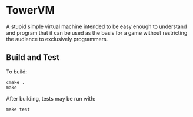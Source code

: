# TowerVM

A stupid simple virtual machine intended to be easy enough to understand and
program that it can be used as the basis for a game without restricting the
audience to exclusively programmers.

## Build and Test

To build:

```
cmake .
make
```

After building, tests may be run with:

```
make test
```
